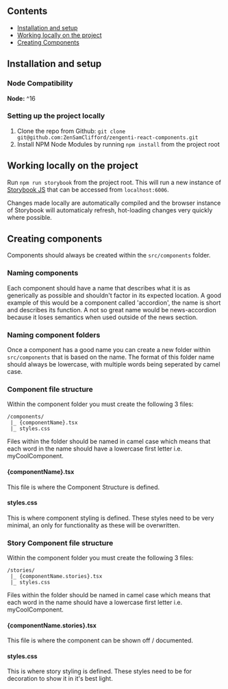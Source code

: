 ## Contents

- [Installation and setup](#installation-and-setup)
- [Working locally on the project](#working-locally-on-the-project)
- [Creating Components](creating-components)

## Installation and setup

### Node Compatibility

**Node:** ^16

### Setting up the project locally

1. Clone the repo from Github: `git clone git@github.com:ZenSamClifford/zengenti-react-components.git`
2. Install NPM Node Modules by running `npm install` from the project root

## Working locally on the project

Run `npm run storybook` from the project root. This will run a new instance of [Storybook JS](https://storybook.js.org/) that can be accessed from `localhost:6006`.

Changes made locally are automatically compiled and the browser instance of Storybook will automaticaly refresh, hot-loading changes very quickly where possible.

## Creating components

Components should always be created within the `src/components` folder.

### Naming components

Each component should have a name that describes what it is as generically as possible and shouldn't factor in its expected location. A good example of this would be a component called 'accordion', the name is short and describes its function. A not so great name would be news-accordion because it loses semantics when used outside of the news section.

### Naming component folders

Once a component has a good name you can create a new folder within `src/components` that is based on the name. The format of this folder name should always be lowercase, with multiple words being seperated by camel case.

### Component file structure

Within the component folder you must create the following 3 files:

```
/components/
 |_ {componentName}.tsx
 |_ styles.css
```

Files within the folder should be named in camel case which means that each word in the name should have a lowercase first letter i.e. myCoolComponent.

#### {componentName}.tsx

This file is where the Component Structure is defined.

#### styles.css

This is where component styling is defined. These styles need to be very minimal, an only for functionality as these will be overwritten.

### Story Component file structure

Within the component folder you must create the following 3 files:

```
/stories/
 |_ {componentName.stories}.tsx
 |_ styles.css
```

Files within the folder should be named in camel case which means that each word in the name should have a lowercase first letter i.e. myCoolComponent.

#### {componentName.stories}.tsx

This file is where the component can be shown off / documented.

#### styles.css

This is where story styling is defined. These styles need to be for decoration to show it in it's best light.
